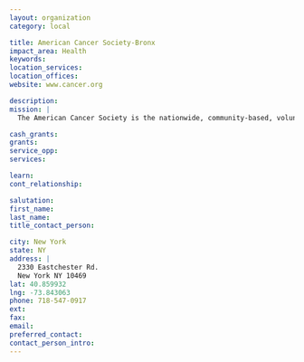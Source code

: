 ```yaml
---
layout: organization
category: local

title: American Cancer Society-Bronx
impact_area: Health
keywords: 
location_services: 
location_offices: 
website: www.cancer.org

description: 
mission: |
  The American Cancer Society is the nationwide, community-based, voluntary health organization dedicated to eliminating cancer as a major health problem by preventing cancer, saving lives, and diminishing suffering from cancer through research, education, advocacy, and service.

cash_grants: 
grants: 
service_opp: 
services: 

learn: 
cont_relationship: 

salutation: 
first_name: 
last_name: 
title_contact_person: 

city: New York
state: NY
address: |
  2330 Eastchester Rd.  
  New York NY 10469
lat: 40.859932
lng: -73.843063
phone: 718-547-0917
ext: 
fax: 
email: 
preferred_contact: 
contact_person_intro: 
---
```

